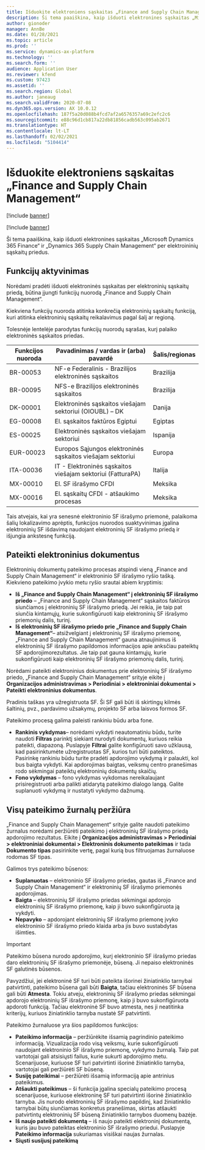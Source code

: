 ```yaml
---
title: Išduokite elektroniens sąskaitas „Finance and Supply Chain Management“
description: Ši tema paaiškina, kaip išduoti elektronines sąskaitas „Microsoft Dynamics 365 Finance“ ir „Dynamics 365 Supply Chain Management“ per elektroininių sąskaitų priedus.
author: gionoder
manager: AnnBe
ms.date: 01/28/2021
ms.topic: article
ms.prod: ''
ms.service: dynamics-ax-platform
ms.technology: ''
ms.search.form: ''
audience: Application User
ms.reviewer: kfend
ms.custom: 97423
ms.assetid: ''
ms.search.region: Global
ms.author: janeaug
ms.search.validFrom: 2020-07-08
ms.dyn365.ops.version: AX 10.0.12
ms.openlocfilehash: 187f5a20d088b4fcd7af2a6576357a69c2efc2c6
ms.sourcegitcommit: e88c96d1cb817a22db81856cadb563c095ab2671
ms.translationtype: HT
ms.contentlocale: lt-LT
ms.lasthandoff: 02/02/2021
ms.locfileid: "5104414"
---
```

# <a name="issue-electronic-invoices-in-finance-and-supply-chain-management"></a>Išduokite elektroniens sąskaitas „Finance and Supply Chain Management“

[!include [banner](../includes/banner.md)]

[!include [banner](../includes/preview-banner.md)]

Ši tema paaiškina, kaip išduoti elektronines sąskaitas „Microsoft Dynamics 365 Finance“ ir „Dynamics 365 Supply Chain Management“ per elektroininių sąskaitų priedus.


## <a name="feature-activation"></a>Funkcijų aktyvinimas

Norėdami pradėti išduoti elektroninės sąskaitas per elektroninių sąskaitų priedą, būtina įjungti funkcijų nuorodą „Finance and Supply Chain Management“.

Kiekviena funkcijų nuoroda atitinka konkrečią elektroninių sąskaitų funkciją, kuri atitinka elektroninių sąskaitų reikalavimus pagal šalį ar regioną.

Tolesnėje lentelėje parodytas funkcijų nuorodų sąrašas, kurį palaiko elektroninės sąskaitos priedas.

| Funkcijos nuoroda | Pavadinimas / vardas ir (arba) pavardė                                              | Šalis/regionas |
|-------------------|---------------------------------------------------|----------------|
| BR-00053          | NF-e Federalinis - Brazilijos elektroninės sąskaitos       | Brazilija         |
| BR-00095          | NFS-e Brazilijos elektroninės sąskaitos               | Brazilija         |
| DK-00001          | Elektroninės sąskaitos viešajam sektoriui (OIOUBL) – DK    | Danija        |
| EG-00008          | El. sąskaitos faktūros Egiptui                             | Egiptas          |
| ES-00025          | Elektroninės sąskaitos viešajam sektoriui           | Ispanija          |
| EUR-00023         | Europos Sąjungos elektroninės sąskaitos viešajam sektoriui       | Europa         |
| ITA-00036         | IT - Elektroninės sąskaitos viešajam sektoriui (FatturaPA) | Italija          |
| MX-00010          | El. SF išrašymo CFDI                                  | Meksika         |
| MX-00016          | El. sąskaitų CFDI - atšaukimo procesas           | Meksika         |

Tais atvejais, kai yra senesnė elektroninio SF išrašymo priemonė, palaikoma šalių lokalizavimo aprėptis, funkcijos nuorodos suaktyvinimas įgalina elektroninių SF išdavimą naudojant elektroninių SF išrašymo priedą ir išjungia ankstesnę funkciją.

## <a name="submit-electronic-documents"></a>Pateikti elektroninius dokumentus

Elektroninių dokumentų pateikimo procesas atspindi vieną „Finance and Supply Chain Management“ ir elektroninio SF išrašymo ryšio tašką. Kiekvieno pateikimo įvykio metu ryšio srautai abiem kryptimis:

- **Iš „Finance and Supply Chain Management“ į elektroninių SF išrašymo priedo** – „Finance and Supply Chain Management“ sąskaitos faktūros siunčiamos į elektroninių SF išrašymo priedą. Jei reikia, jie taip pat siunčia kintamųjų, kurie sukonfigūruoti kaip elektroninių SF išrašymo priemonių dalis, turinį.
- **Iš elektroninių SF išrašymo priedo prie „Finance and Supply Chain Management“**– atsižvelgiant į elektroninių SF išrašymo priemonę, „Finance and Supply Chain Management“ gauna atnaujinimus iš elektroninių SF išrašymo papildomos informacijos apie anksčiau pateiktų SF apdorojimorezultatus. Jie taip pat gauna kintamųjų, kurie sukonfigūruoti kaip elektroninių SF išrašymo priemonių dalis, turinį.

Norėdami pateikti elektroninius dokumentus prie elektroninių SF išrašymo priedo, „Finance and Supply Chain Management“ srityje eikite į **Organizacijos administravimas &gt; Periodiniai &gt; elektroniniai dokumentai &gt; Pateikti elektroninius dokumentus**.

Pradinis taškas yra užregistruota SF. Ši SF gali būti iš skirtingų kilmės šaltinių, pvz., pardavimo užsakymų, projekto SF arba laisvos formos SF.

Pateikimo procesą galima paleisti rankiniu būdu arba fone.

- **Rankinis vykdymas**– norėdami vykdyti neautomatiniu būdu, turite naudoti **Filtras** parinktį siekiant nurodyti dokumentų, kuriuos reikia pateikti, diapazoną. Puslapyje **Filtrai** galite konfigūruoti savo užklausą, kad pasirinktumėte užregistruotas SF, kurios turi būti pateiktos. Pasirinkę rankiniu būdu turite pradėti apdorojimo vykdymą ir palaukti, kol bus baigta vykdyti. Kai apdorojimas baigtas, veiksmų centro pranešimas rodo sėkmingai pateiktų elektroninių dokumentų skaičių.
- **Fono vykdymas** – fono vykdymas vykdomas nereikalaujant prisiregistruoti arba palikti atidarytą pateikimo dialogo langą. Galite suplanuoti vykdymą ir nustatyti vykdymo dažnumą.

## <a name="view-the-submission-logs"></a>Visų pateikimo žurnalų peržiūra

„Finance and Supply Chain Management“ srityje galite naudoti pateikimo žurnalus norėdami peržiūrėti pateikimo į elektroninių SF išrašymo priedą apdorojimo rezultatus. Eikite į **Organizacijos administravimas &gt; Periodiniai &gt; elektroniniai dokumentai &gt; Elektroninis dokumento pateikimas** ir tada **Dokumento tipas** pasirinkite vertę, pagal kurią bus filtruojamas žurnaluose rodomas SF tipas.

Galimos trys pateikimo būsenos:

- **Suplanuotas** – elektroninio SF išrašymo priedas, gautas iš „Finance and Supply Chain Management“ ir elektroninių SF išrašymo priemonės apdorojimas.
- **Baigta** – elektroninių SF išrašymo priedas sėkmingai apdorojo elektroninių SF išrašymo priemonę, kaip ji buvo sukonfigūruota ją vykdyti.
- **Nepavyko** – apdorojant elektroninių SF išrašymo priemonę įvyko elektroninio SF išrašymo priedo klaida arba jis buvo sustabdytas išimties.

> [!IMPORTANT]
> Pateikimo būsena nurodo apdorojimo, kurį elektroninio SF išrašymo priedas daro elektroninių SF išrašymo priemonėje, būseną. Ji nepaiso elektroninės SF galutinės būsenos.
>
> Pavyzdžiui, jei elektroninė SF turi būti pateikta išorinei žiniatinklio tarnybai patvirtinti, pateikimo būsena gali būti **Baigta**, tačiau elektroninės SF būsena gali būti **Atmesta**. Tokiu atveju, elektroninių SF išrašymo priedas sėkmingai apdorojo elektroninių SF išrašymo priemonę, kaip ji buvo sukonfigūruota apdoroti funkciją. Tačiau elektroninė SF buvo atmesta, nes ji neatitinka kriterijų, kuriuos žiniatinklio tarnyba nustatė SF patvirtinti.

Pateikimo žurnaluose yra šios papildomos funkcijos:

- **Pateikimo informacija** – peržiūrėkite išsamią pagrindinio pateikimo informaciją. Vizualizacija rodo visą veiksmų, kurie sukonfigūruoti naudojant elektroninio SF išrašymo priemonę, vykdymo žurnalą. Taip pat vartotojai gali atsisiųsti failus, kurie sukurti apdorojimo metu. Scenarijuose, kuriuose SF turi patvirtinti išorinė žiniatinklio tarnyba, vartotojai gali peržiūrėti SF būseną.
- **Susiję pateikimai** – peržiūrėti išsamią informaciją apie antrinius pateikimus.
- **Atšaukti pateikimus** – ši funkcija įgalina specialų pateikimo procesą scenarijuose, kuriuose elektroninę SF turi patvirtinti išorinė žiniatinklio tarnyba. Jis nurodo elektroninių SF išrašymo papildinį, kad žiniatinklio tarnybai būtų siunčiamas konkretus pranešimas, skirtas atšaukti patvirtintų elektroninių SF būseną žiniatinklio tarnybos duomenų bazėje.
- **Iš naujo pateikti dokumentą** – iš naujo pateikti elektroninį dokumentą, kuris jau buvo pateiktas elektroninio SF išrašymo priedui. Puslapyje **Pateikimo informacija** sukuriamas visiškai naujas žurnalas.
- **Siųsti susijusį pateikimą**
